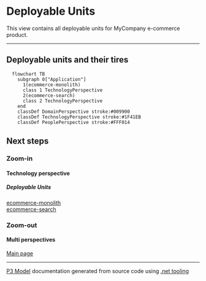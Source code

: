 ﻿
# Deployable Units

This view contains all deployable units for MyCompany e-commerce product.  

---



## Deployable units and their tires

```mermaid
  flowchart TB
    subgraph 0["Application"]
      1(ecommerce-monolith)
      class 1 TechnologyPerspective
      2(ecommerce-search)
      class 2 TechnologyPerspective
    end
    classDef DomainPerspective stroke:#009900
    classDef TechnologyPerspective stroke:#1F41EB
    classDef PeoplePerspective stroke:#FFF014
```

## Next steps


### Zoom-in


#### Technology perspective


##### Deployable Units

[ecommerce-monolith](EcommerceMonolith.md)  
[ecommerce-search](EcommerceSearch.md)  

### Zoom-out


#### Multi perspectives

[Main page](../../README.md)  

---

[P3 Model](https://github.com/P3-model/P3-model) documentation generated from source code using [.net tooling](https://github.com/P3-model/P3-model-dotnet)